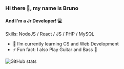 ### Hi there 👋, my name is Bruno
#### And I'm a Jr Developer! :computer:

Skills: NodeJS / React / JS / PHP / MySQL

- 🌱 I’m currently learning CS and Web Development 
- ⚡ Fun fact: I also Play Guitar and Bass :guitar: 

![GitHub stats](https://github-readme-stats.vercel.app/api?username=Bruends&theme=dark&show_icons=true)  
